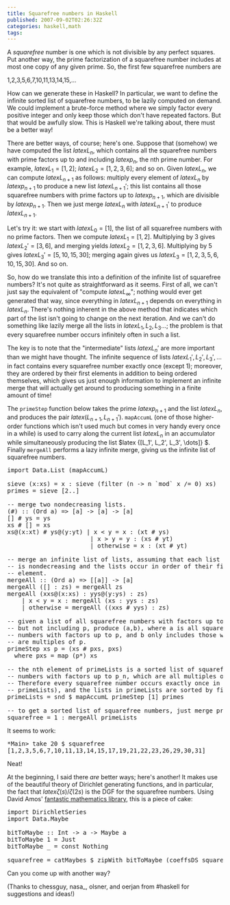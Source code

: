 ```yaml
---
title: Squarefree numbers in Haskell
published: 2007-09-02T02:26:32Z
categories: haskell,math
tags: 
---
```


A <em>squarefree</em> number is one which is not divisible by any perfect squares.  Put another way, the prime factorization of a squarefree number includes at most one copy of any given prime.  So, the first few squarefree numbers are

1,2,3,5,6,7,10,11,13,14,15,...

How can we generate these in Haskell?  In particular, we want to define the infinite sorted list of squarefree numbers, to be lazily computed on demand.  We could implement a brute-force method where we simply factor every positive integer and only keep those which don't have repeated factors.  But that would be awfully slow.  This is Haskell we're talking about, there must be a better way!

There are better ways, of course; here's one.  Suppose that (somehow) we have computed the list $latex L_n$, which contains all the squarefree numbers with prime factors up to and including $latex p_n$, the nth prime number.  For example, $latex L_1 = [1,2]$; $latex L_2 = [1,2,3,6]$; and so on.  Given $latex L_n$, we can compute $latex L_{n+1}$ as follows: multiply every element of $latex L_n$ by $latex p_{n+1}$ to produce a new list $latex L_{n+1}'$; this list contains all those squarefree numbers with prime factors up to $latex p_{n+1}$, which are divisible by $latex p_{n+1}$.  Then we just merge $latex L_n$ with $latex L_{n+1}'$ to produce $latex L_{n+1}$.

Let's try it: we start with $latex L_0 = [1]$, the list of all squarefree numbers with no prime factors.  Then we compute $latex L_1 = [1,2]$.  Multiplying by 3 gives $latex L_2' = [3,6]$, and merging yields $latex L_2 = [1,2,3,6]$.  Multiplying by 5 gives $latex L_3' = [5,10,15,30]$; merging again gives us $latex L_3 = [1,2,3,5,6,10,15,30]$.  And so on.

So, how do we translate this into a definition of the infinite list of squarefree numbers?  It's not quite as straightforward as it seems.  First of all, we can't just say the equivalent of "compute $latex L_{\infty}$"; nothing would ever get generated that way, since everything in $latex L_{n+1}$ depends on everything in $latex L_{n}$.  There's nothing inherent in the above method that indicates which part of the list isn't going to change on the next iteration.  And we can't do something like lazily merge all the lists in $latex L_1, L_2, L_3\dots$; the problem is that every squarefree number occurs infinitely often in such a list.

The key is to note that the "intermediate" lists $latex L_n'$ are more important than we might have thought.  The infinite sequence of lists $latex L_1', L_2', L_3',\dots$ in fact contains every squarefree number exactly once (except 1); moreover, they are ordered by their first elements in addition to being ordered themselves, which gives us just enough information to implement an infinite merge that will actually get around to producing something in a finite amount of time!

The <code>primeStep</code> function below takes the prime $latex p_{n+1}$ and the list $latex L_n$, and produces the pair $latex (L_{n+1}, L_{n+1}')$.  <code>mapAccumL</code> (one of those higher-order functions which isn't used much but comes in very handy every once in a while) is used to carry along the current list $latex L_n$ in an accumulator while simultaneously producing the list $latex {[L_1', L_2', L_3', \dots]} $.  Finally <code>mergeAll</code> performs a lazy infinite merge, giving us the infinite list of squarefree numbers.
<pre>
import Data.List (mapAccumL)

sieve (x:xs) = x : sieve (filter (n -&gt; n `mod` x /= 0) xs)
primes = sieve [2..]

-- merge two nondecreasing lists.
(#) :: (Ord a) =&gt; [a] -&gt; [a] -&gt; [a]
[] # ys = ys
xs # [] = xs
xs@(x:xt) # ys@(y:yt) | x &lt; y = x : (xt # ys)
                       | x &gt; y = y : (xs # yt)
                       | otherwise = x : (xt # yt)

-- merge an infinite list of lists, assuming that each list
-- is nondecreasing and the lists occur in order of their first
-- element.
mergeAll :: (Ord a) =&gt; [[a]] -&gt; [a]
mergeAll ([] : zs) = mergeAll zs
mergeAll (xxs@(x:xs) : yys@(y:ys) : zs)
    | x &lt; y = x : mergeAll (xs : yys : zs)
    | otherwise = mergeAll ((xxs # yys) : zs)

-- given a list of all squarefree numbers with factors up to
-- but not including p, produce (a,b), where a is all squarefree
-- numbers with factors up to p, and b only includes those which
-- are multiples of p.
primeStep xs p = (xs # pxs, pxs)
  where pxs = map (p*) xs

-- the nth element of primeLists is a sorted list of squarefree
-- numbers with factors up to p_n, which are all multiples of p_n.
-- Therefore every squarefree number occurs exactly once in (concat
-- primeLists), and the lists in primeLists are sorted by first element.
primeLists = snd $ mapAccumL primeStep [1] primes

-- to get a sorted list of squarefree numbers, just merge primeLists.
squarefree = 1 : mergeAll primeLists</pre>
It seems to work:
<pre>
*Main&gt; take 20 $ squarefree
[1,2,3,5,6,7,10,11,13,14,15,17,19,21,22,23,26,29,30,31]</pre>
Neat!

At the beginning, I said there <em>are</em> better ways; here's another!  It makes use of the beautiful theory of Dirichlet generating functions, and in particular, the fact that $latex \zeta(s)/\zeta(2s)$ is the DGF for the squarefree numbers.  Using David Amos' <a href="http://www.polyomino.f2s.com/david/haskell/main.html">fantastic mathematics library</a>, this is a piece of cake:
<pre>
import DirichletSeries
import Data.Maybe

bitToMaybe :: Int -&gt; a -&gt; Maybe a
bitToMaybe 1 = Just
bitToMaybe _ = const Nothing

squarefree = catMaybes $ zipWith bitToMaybe (coeffsDS squarefreeDGF) [1..]</pre>
Can you come up with another way?

(Thanks to chessguy, nasa_, olsner, and oerjan from #haskell for suggestions and ideas!)

